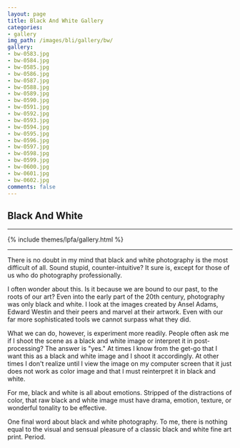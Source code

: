 ```yaml
---
layout: page
title: Black And White Gallery
categories:
- gallery
img_path: /images/bli/gallery/bw/
gallery:
- bw-0583.jpg
- bw-0584.jpg
- bw-0585.jpg
- bw-0586.jpg
- bw-0587.jpg
- bw-0588.jpg
- bw-0589.jpg
- bw-0590.jpg
- bw-0591.jpg
- bw-0592.jpg
- bw-0593.jpg
- bw-0594.jpg
- bw-0595.jpg
- bw-0596.jpg
- bw-0597.jpg
- bw-0598.jpg
- bw-0599.jpg
- bw-0600.jpg
- bw-0601.jpg
- bw-0602.jpg
comments: false
---
```


## Black And White

---

{% include themes/lpfa/gallery.html %}

---

There is no doubt in my mind that black and white photography is the most difficult of all. Sound stupid, counter-intuitive? It sure is, except for those of us who do photography professionally. 

I often wonder about this. Is it because we are bound to our past, to the roots of our art? Even into the early part of the 20th century, photography was only black and white. I look at the images created by Ansel Adams, Edward Westin and their peers and marvel at their artwork. Even with our far more sophisticated tools we cannot surpass what they did. 

What we can do, however, is experiment more readily. People often ask me if I shoot the scene as a black and white image or interpret it in post-processing? The answer is "yes." At times I know from the get-go that I want this as a black and white image and I shoot it accordingly. At other times I don't realize until I view the image on my computer screen that it just does not work as  color image and that I must reinterpret it in black and white. 

For me, black and white is all about emotions. Stripped of the distractions of color, that raw black and white image must have drama, emotion, texture, or wonderful tonality to be effective. 

One final word about black and white photography. To me, there is nothing equal to the visual and sensual pleasure of a classic black and white fine art print. Period.
